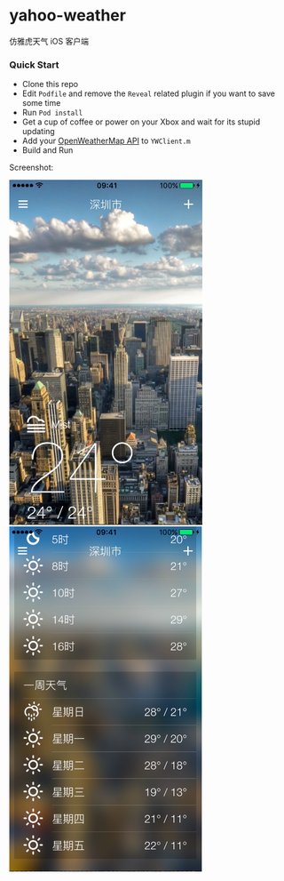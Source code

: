 # yahoo-weather

仿雅虎天气 iOS 客户端

### Quick Start

* Clone this repo
* Edit `Podfile` and remove the `Reveal` related plugin if you want to save some time
* Run `Pod install`
* Get a cup of coffee or power on your Xbox and wait for its stupid updating
* Add your [OpenWeatherMap API](http://openweathermap.org) to `YWClient.m`
* Build and Run

Screenshot:

![alt screenshot-1](./screenshots/screenshot-1.png)
![alt screenshot-2](./screenshots/screenshot-2.png)
